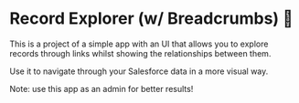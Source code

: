 # Record Explorer (w/ Breadcrumbs) 🥯

This is a project of a simple app with an UI that allows you to explore records through links whilst showing the relationships between them.

Use it to navigate through your Salesforce data in a more visual way.

Note: use this app as an admin for better results!
